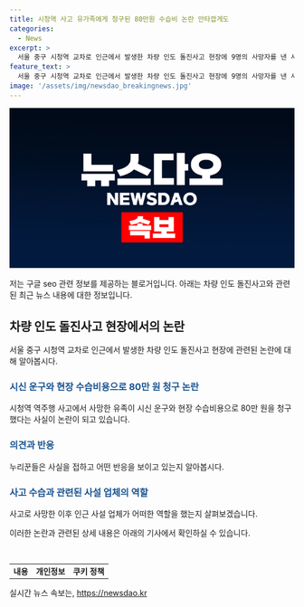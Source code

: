 ```yaml
---
title: 시청역 사고 유가족에게 청구된 80만원 수습비 논란 안타깝게도
categories:
  - News
excerpt: >
  서울 중구 시청역 교차로 인근에서 발생한 차량 인도 돌진사고 현장에 9명의 사망자를 낸 사고로 인해 논란이 일고 있다. 사고로 인한 유족이 시신 운구와 현장 수습비용으로 80만 원을 청구한 사실이 알려지면서 온라인 커뮤니티에서 논란이 일고 있다. 사설 업체가 시신을 수습하고 이송한 결과로, 소방 규정 때문에 사설 구급차를 이용했다는 사실이 전해지면서 인터넷에서는 이에 대한 다양한 반응이 나오고 있다. 이러한 사고는 9명의 사망자와 7명의 부상자를 낸 중대한 사고로 알려져 있다.
feature_text: >
  서울 중구 시청역 교차로 인근에서 발생한 차량 인도 돌진사고 현장에 9명의 사망자를 낸 사고로 인해 논란이 일고 있다. 사고로 인한 유족이 시신 운구와 현장 수습비용으로 80만 원을 청구한 사실이 알려지면서 온라인 커뮤니티에서 논란이 일고 있다. 사설 업체가 시신을 수습하고 이송한 결과로, 소방 규정 때문에 사설 구급차를 이용했다는 사실이 전해지면서 인터넷에서는 이에 대한 다양한 반응이 나오고 있다. 이러한 사고는 9명의 사망자와 7명의 부상자를 낸 중대한 사고로 알려져 있다.
image: '/assets/img/newsdao_breakingnews.jpg'
---
```


<p><img src="/assets/img/newsdao_breakingnews.jpg" alt="firstkoreanews 속보" /></p>

<p>저는 구글 seo 관련 정보를 제공하는 블로거입니다. 아래는 차량 인도 돌진사고와 관련된 최근 뉴스 내용에 대한 정보입니다. </p>

<h2 data-ke-size="size26">차량 인도 돌진사고 현장에서의 논란</h2>

<p data-ke-size="size16">서울 중구 시청역 교차로 인근에서 발생한 차량 인도 돌진사고 현장에 관련된 논란에 대해 알아봅시다.</p>

<h3><b><span style="color: #1a5490;">시신 운구와 현장 수습비용으로 80만 원 청구 논란</span></b></h3>

<p data-ke-size="size16">시청역 역주행 사고에서 사망한 유족이 시신 운구와 현장 수습비용으로 80만 원을 청구했다는 사실이 논란이 되고 있습니다.</p>

<h3><b><span style="color: #1a5490;">의견과 반응</span></b></h3>

<p data-ke-size="size16">누리꾼들은 사실을 접하고 어떤 반응을 보이고 있는지 알아봅시다.</p>

<h3><b><span style="color: #1a5490;">사고 수습과 관련된 사설 업체의 역할</span></b></h3>

<p data-ke-size="size16">사고로 사망한 이후 인근 사설 업체가 어떠한 역할을 했는지 살펴보겠습니다.</p>

<p>이러한 논란과 관련된 상세 내용은 아래의 기사에서 확인하실 수 있습니다.</p>

<p data-ke-size="size16">&nbsp;</p>

<table>
  <tbody>
    <tr>
      <td style="text-align: center; height: 17px;"><b>내용</b></td>
      <td style="text-align: center; height: 17px;"><b>개인정보</b></td>
      <td style="text-align: center; height: 17px;"><b>쿠키 정책</b></td>
    </tr>
  </tbody>
</table>
실시간 뉴스 속보는, <a href="https://newsdao.kr" rel="dofollow">https://newsdao.kr</a>


